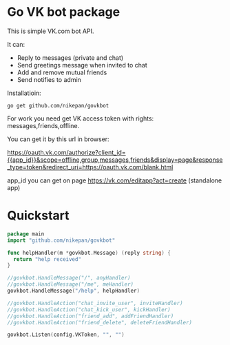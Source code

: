 # Go VK bot package

This is simple VK.com bot API.

It can:

* Reply to messages (private and chat)  
* Send greetings message when invited to chat
* Add and remove mutual friends
* Send notifies to admin

Installatioin:

`go get github.com/nikepan/govkbot`

For work you need get VK access token with rights: messages,friends,offline.

You can get it by this url in browser:

https://oauth.vk.com/authorize?client_id={{app_id}}&scope=offline,group,messages,friends&display=page&response_type=token&redirect_uri=https://oauth.vk.com/blank.html

app_id you can get on page https://vk.com/editapp?act=create (standalone app)

# Quickstart

```Go
package main
import "github.com/nikepan/govkbot"

func helpHandler(m *govkbot.Message) (reply string) {
  return "help received"
}

//govkbot.HandleMessage("/", anyHandler)
//govkbot.HandleMessage("/me", meHandler)
govkbot.HandleMessage("/help", helpHandler)

//govkbot.HandleAction("chat_invite_user", inviteHandler)
//govkbot.HandleAction("chat_kick_user", kickHandler)
//govkbot.HandleAction("friend_add", addFriendHandler)
//govkbot.HandleAction("friend_delete", deleteFriendHandler)

govkbot.Listen(config.VKToken, "", "")
```
